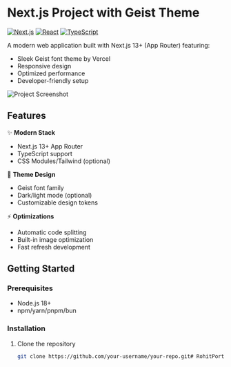 # Next.js Project with Geist Theme

[![Next.js](https://img.shields.io/badge/Next.js-13+-black?style=flat&logo=next.js)](https://nextjs.org)
[![React](https://img.shields.io/badge/React-18-blue?style=flat&logo=react)](https://react.dev)
[![TypeScript](https://img.shields.io/badge/TypeScript-5-blue?style=flat&logo=typescript)](https://www.typescriptlang.org)

A modern web application built with Next.js 13+ (App Router) featuring:
- Sleek Geist font theme by Vercel
- Responsive design
- Optimized performance
- Developer-friendly setup

![Project Screenshot](#) <!-- Add your screenshot path here -->

## Features

✨ **Modern Stack**
- Next.js 13+ App Router
- TypeScript support
- CSS Modules/Tailwind (optional)

🎨 **Theme Design**
- Geist font family
- Dark/light mode (optional)
- Customizable design tokens

⚡ **Optimizations**
- Automatic code splitting
- Built-in image optimization
- Fast refresh development

## Getting Started

### Prerequisites
- Node.js 18+
- npm/yarn/pnpm/bun

### Installation
1. Clone the repository
   ```bash
   git clone https://github.com/your-username/your-repo.git#   R o h i t P o r t F o l i o 1  
 